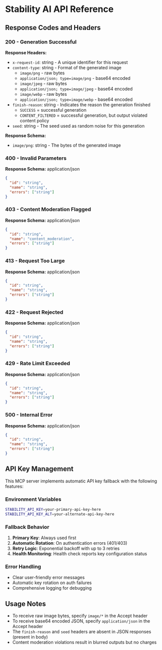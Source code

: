 # Stability AI API Reference

## Response Codes and Headers

### 200 - Generation Successful

**Response Headers:**
- `x-request-id`: string - A unique identifier for this request
- `content-type`: string - Format of the generated image
  - `image/png` - raw bytes
  - `application/json; type=image/png` - base64 encoded
  - `image/jpeg` - raw bytes
  - `application/json; type=image/jpeg` - base64 encoded
  - `image/webp` - raw bytes
  - `application/json; type=image/webp` - base64 encoded
- `finish-reason`: string - Indicates the reason the generation finished
  - `SUCCESS` = successful generation
  - `CONTENT_FILTERED` = successful generation, but output violated content policy
- `seed`: string - The seed used as random noise for this generation

**Response Schema:**
- `image/png`: string <binary> - The bytes of the generated image

### 400 - Invalid Parameters

**Response Schema:** application/json
```json
{
  "id": "string",
  "name": "string",
  "errors": ["string"]
}
```

### 403 - Content Moderation Flagged

**Response Schema:** application/json
```json
{
  "id": "string",
  "name": "content_moderation",
  "errors": ["string"]
}
```

### 413 - Request Too Large

**Response Schema:** application/json
```json
{
  "id": "string",
  "name": "string",
  "errors": ["string"]
}
```

### 422 - Request Rejected

**Response Schema:** application/json
```json
{
  "id": "string",
  "name": "string",
  "errors": ["string"]
}
```

### 429 - Rate Limit Exceeded

**Response Schema:** application/json
```json
{
  "id": "string",
  "name": "string",
  "errors": ["string"]
}
```

### 500 - Internal Error

**Response Schema:** application/json
```json
{
  "id": "string",
  "name": "string",
  "errors": ["string"]
}
```

## API Key Management

This MCP server implements automatic API key fallback with the following features:

### Environment Variables
```bash
STABILITY_API_KEY=your-primary-api-key-here
STABILITY_API_KEY_ALT=your-alternate-api-key-here
```

### Fallback Behavior
1. **Primary Key**: Always used first
2. **Automatic Rotation**: On authentication errors (401/403)
3. **Retry Logic**: Exponential backoff with up to 3 retries
4. **Health Monitoring**: Health check reports key configuration status

### Error Handling
- Clear user-friendly error messages
- Automatic key rotation on auth failures
- Comprehensive logging for debugging

## Usage Notes

- To receive raw image bytes, specify `image/*` in the Accept header
- To receive base64 encoded JSON, specify `application/json` in the Accept header
- The `finish-reason` and `seed` headers are absent in JSON responses (present in body)
- Content moderation violations result in blurred outputs but no charges